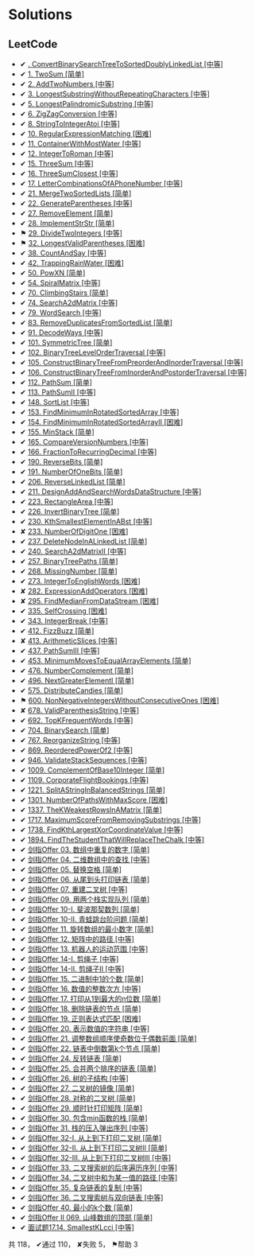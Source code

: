 # Solutions

## LeetCode

- ✔ [. ConvertBinarySearchTreeToSortedDoublyLinkedList [中等]](src\com\hkllyx\solution\leetcode\ConvertBinarySearchTreeToSortedDoublyLinkedList.java)
- ✔ [1. TwoSum [简单]](src\com\hkllyx\solution\leetcode\TwoSum.java)
- ✔ [2. AddTwoNumbers [中等]](src\com\hkllyx\solution\leetcode\AddTwoNumbers.java)
- ✔ [3. LongestSubstringWithoutRepeatingCharacters [中等]](src\com\hkllyx\solution\leetcode\LongestSubstringWithoutRepeatingCharacters.java)
- ✔ [5. LongestPalindromicSubstring [中等]](src\com\hkllyx\solution\leetcode\LongestPalindromicSubstring.java)
- ✔ [6. ZigZagConversion [中等]](src\com\hkllyx\solution\leetcode\ZigZagConversion.java)
- ✔ [8. StringToIntegerAtoi [中等]](src\com\hkllyx\solution\leetcode\StringToIntegerAtoi.java)
- ✔ [10. RegularExpressionMatching [困难]](src\com\hkllyx\solution\leetcode\RegularExpressionMatching.java)
- ✔ [11. ContainerWithMostWater [中等]](src\com\hkllyx\solution\leetcode\ContainerWithMostWater.java)
- ✔ [12. IntegerToRoman [中等]](src\com\hkllyx\solution\leetcode\IntegerToRoman.java)
- ✔ [15. ThreeSum [中等]](src\com\hkllyx\solution\leetcode\ThreeSum.java)
- ✔ [16. ThreeSumClosest [中等]](src\com\hkllyx\solution\leetcode\ThreeSumClosest.java)
- ✔ [17. LetterCombinationsOfAPhoneNumber [中等]](src\com\hkllyx\solution\leetcode\LetterCombinationsOfAPhoneNumber.java)
- ✔ [21. MergeTwoSortedLists [简单]](src\com\hkllyx\solution\leetcode\MergeTwoSortedLists.java)
- ✔ [22. GenerateParentheses [中等]](src\com\hkllyx\solution\leetcode\GenerateParentheses.java)
- ✔ [27. RemoveElement [简单]](src\com\hkllyx\solution\leetcode\RemoveElement.java)
- ✔ [28. ImplementStrStr [简单]](src\com\hkllyx\solution\leetcode\ImplementStrStr.java)
- ⚑ [29. DivideTwoIntegers [中等]](src\com\hkllyx\solution\leetcode\DivideTwoIntegers.java)
- ⚑ [32. LongestValidParentheses [困难]](src\com\hkllyx\solution\leetcode\LongestValidParentheses.java)
- ✔ [38. CountAndSay [中等]](src\com\hkllyx\solution\leetcode\CountAndSay.java)
- ✔ [42. TrappingRainWater [困难]](src\com\hkllyx\solution\leetcode\TrappingRainWater.java)
- ✔ [50. PowXN [简单]](src\com\hkllyx\solution\leetcode\PowXN.java)
- ✔ [54. SpiralMatrix [中等]](src\com\hkllyx\solution\leetcode\SpiralMatrix.java)
- ✔ [70. ClimbingStairs [简单]](src\com\hkllyx\solution\leetcode\ClimbingStairs.java)
- ✔ [74. SearchA2dMatrix [中等]](src\com\hkllyx\solution\leetcode\SearchA2dMatrix.java)
- ✔ [79. WordSearch [中等]](src\com\hkllyx\solution\leetcode\WordSearch.java)
- ✔ [83. RemoveDuplicatesFromSortedList [简单]](src\com\hkllyx\solution\leetcode\RemoveDuplicatesFromSortedList.java)
- ✔ [91. DecodeWays [中等]](src\com\hkllyx\solution\leetcode\DecodeWays.java)
- ✔ [101. SymmetricTree [简单]](src\com\hkllyx\solution\leetcode\SymmetricTree.java)
- ✔ [102. BinaryTreeLevelOrderTraversal [中等]](src\com\hkllyx\solution\leetcode\BinaryTreeLevelOrderTraversal.java)
- ✔ [105. ConstructBinaryTreeFromPreorderAndInorderTraversal [中等]](src\com\hkllyx\solution\leetcode\ConstructBinaryTreeFromPreorderAndInorderTraversal.java)
- ✔ [106. ConstructBinaryTreeFromInorderAndPostorderTraversal [中等]](src\com\hkllyx\solution\leetcode\ConstructBinaryTreeFromInorderAndPostorderTraversal.java)
- ✔ [112. PathSum [简单]](src\com\hkllyx\solution\leetcode\PathSum.java)
- ✔ [113. PathSumII [中等]](src\com\hkllyx\solution\leetcode\PathSumII.java)
- ✔ [148. SortList [中等]](src\com\hkllyx\solution\leetcode\SortList.java)
- ✔ [153. FindMinimumInRotatedSortedArray [中等]](src\com\hkllyx\solution\leetcode\FindMinimumInRotatedSortedArray.java)
- ✔ [154. FindMinimumInRotatedSortedArrayII [困难]](src\com\hkllyx\solution\leetcode\FindMinimumInRotatedSortedArrayII.java)
- ✔ [155. MinStack [简单]](src\com\hkllyx\solution\leetcode\MinStack.java)
- ✔ [165. CompareVersionNumbers [中等]](src\com\hkllyx\solution\leetcode\CompareVersionNumbers.java)
- ✔ [166. FractionToRecurringDecimal [中等]](src\com\hkllyx\solution\leetcode\FractionToRecurringDecimal.java)
- ✔ [190. ReverseBits [简单]](src\com\hkllyx\solution\leetcode\ReverseBits.java)
- ✔ [191. NumberOfOneBits [简单]](src\com\hkllyx\solution\leetcode\NumberOfOneBits.java)
- ✔ [206. ReverseLinkedList [简单]](src\com\hkllyx\solution\leetcode\ReverseLinkedList.java)
- ✔ [211. DesignAddAndSearchWordsDataStructure [中等]](src\com\hkllyx\solution\leetcode\DesignAddAndSearchWordsDataStructure.java)
- ✔ [223. RectangleArea [中等]](src\com\hkllyx\solution\leetcode\RectangleArea.java)
- ✔ [226. InvertBinaryTree [简单]](src\com\hkllyx\solution\leetcode\InvertBinaryTree.java)
- ✔ [230. KthSmallestElementInABst [中等]](src\com\hkllyx\solution\leetcode\KthSmallestElementInABst.java)
- ✘ [233. NumberOfDigitOne [困难]](src\com\hkllyx\solution\leetcode\NumberOfDigitOne.java)
- ✔ [237. DeleteNodeInALinkedList [简单]](src\com\hkllyx\solution\leetcode\DeleteNodeInALinkedList.java)
- ✔ [240. SearchA2dMatrixII [中等]](src\com\hkllyx\solution\leetcode\SearchA2dMatrixII.java)
- ✔ [257. BinaryTreePaths [简单]](src\com\hkllyx\solution\leetcode\BinaryTreePaths.java)
- ✔ [268. MissingNumber [简单]](src\com\hkllyx\solution\leetcode\MissingNumber.java)
- ✔ [273. IntegerToEnglishWords [困难]](src\com\hkllyx\solution\leetcode\IntegerToEnglishWords.java)
- ✘ [282. ExpressionAddOperators [困难]](src\com\hkllyx\solution\leetcode\ExpressionAddOperators.java)
- ✘ [295. FindMedianFromDataStream [困难]](src\com\hkllyx\solution\leetcode\FindMedianFromDataStream.java)
- ✔ [335. SelfCrossing [困难]](src\com\hkllyx\solution\leetcode\SelfCrossing.java)
- ✔ [343. IntegerBreak [中等]](src\com\hkllyx\solution\leetcode\IntegerBreak.java)
- ✔ [412. FizzBuzz [简单]](src\com\hkllyx\solution\leetcode\FizzBuzz.java)
- ✘ [413. ArithmeticSlices [中等]](src\com\hkllyx\solution\leetcode\ArithmeticSlices.java)
- ✔ [437. PathSumIII [中等]](src\com\hkllyx\solution\leetcode\PathSumIII.java)
- ✔ [453. MinimumMovesToEqualArrayElements [简单]](src\com\hkllyx\solution\leetcode\MinimumMovesToEqualArrayElements.java)
- ✔ [476. NumberComplement [简单]](src\com\hkllyx\solution\leetcode\NumberComplement.java)
- ✔ [496. NextGreaterElementI [简单]](src\com\hkllyx\solution\leetcode\NextGreaterElementI.java)
- ✔ [575. DistributeCandies [简单]](src\com\hkllyx\solution\leetcode\DistributeCandies.java)
- ⚑ [600. NonNegativeIntegersWithoutConsecutiveOnes [困难]](src\com\hkllyx\solution\leetcode\NonNegativeIntegersWithoutConsecutiveOnes.java)
- ✘ [678. ValidParenthesisString [中等]](src\com\hkllyx\solution\leetcode\ValidParenthesisString.java)
- ✔ [692. TopKFrequentWords [中等]](src\com\hkllyx\solution\leetcode\TopKFrequentWords.java)
- ✔ [704. BinarySearch [简单]](src\com\hkllyx\solution\leetcode\BinarySearch.java)
- ✔ [767. ReorganizeString [中等]](src\com\hkllyx\solution\leetcode\ReorganizeString.java)
- ✔ [869. ReorderedPowerOf2 [中等]](src\com\hkllyx\solution\leetcode\ReorderedPowerOf2.java)
- ✔ [946. ValidateStackSequences [中等]](src\com\hkllyx\solution\leetcode\ValidateStackSequences.java)
- ✔ [1009. ComplementOfBase10Integer [简单]](src\com\hkllyx\solution\leetcode\ComplementOfBase10Integer.java)
- ✔ [1109. CorporateFlightBookings [中等]](src\com\hkllyx\solution\leetcode\CorporateFlightBookings.java)
- ✔ [1221. SplitAStringInBalancedStrings [简单]](src\com\hkllyx\solution\leetcode\SplitAStringInBalancedStrings.java)
- ✔ [1301. NumberOfPathsWithMaxScore [困难]](src\com\hkllyx\solution\leetcode\NumberOfPathsWithMaxScore.java)
- ✔ [1337. TheKWeakestRowsInAMatrix [简单]](src\com\hkllyx\solution\leetcode\TheKWeakestRowsInAMatrix.java)
- ✔ [1717. MaximumScoreFromRemovingSubstrings [中等]](src\com\hkllyx\solution\leetcode\MaximumScoreFromRemovingSubstrings.java)
- ✔ [1738. FindKthLargestXorCoordinateValue [中等]](src\com\hkllyx\solution\leetcode\FindKthLargestXorCoordinateValue.java)
- ✔ [1894. FindTheStudentThatWillReplaceTheChalk [中等]](src\com\hkllyx\solution\leetcode\FindTheStudentThatWillReplaceTheChalk.java)
- ✔ [剑指Offer 03. 数组中重复的数字 [简单]](src\com\hkllyx\solution\leetcode\数组中重复的数字.java)
- ✔ [剑指Offer 04. 二维数组中的查找 [中等]](src\com\hkllyx\solution\leetcode\二维数组中的查找.java)
- ✔ [剑指Offer 05. 替换空格 [简单]](src\com\hkllyx\solution\leetcode\替换空格.java)
- ✔ [剑指Offer 06. 从尾到头打印链表 [简单]](src\com\hkllyx\solution\leetcode\从尾到头打印链表.java)
- ✔ [剑指Offer 07. 重建二叉树 [中等]](src\com\hkllyx\solution\leetcode\重建二叉树.java)
- ✔ [剑指Offer 09. 用两个栈实现队列 [简单]](src\com\hkllyx\solution\leetcode\用两个栈实现队列.java)
- ✔ [剑指Offer 10-I. 斐波那契数列 [简单]](src\com\hkllyx\solution\leetcode\斐波那契数列.java)
- ✔ [剑指Offer 10-II. 青蛙跳台阶问题 [简单]](src\com\hkllyx\solution\leetcode\青蛙跳台阶问题.java)
- ✔ [剑指Offer 11. 旋转数组的最小数字 [简单]](src\com\hkllyx\solution\leetcode\旋转数组的最小数字.java)
- ✔ [剑指Offer 12. 矩阵中的路径 [中等]](src\com\hkllyx\solution\leetcode\矩阵中的路径.java)
- ✔ [剑指Offer 13. 机器人的运动范围 [中等]](src\com\hkllyx\solution\leetcode\机器人的运动范围.java)
- ✔ [剑指Offer 14-I. 剪绳子 [中等]](src\com\hkllyx\solution\leetcode\剪绳子.java)
- ✔ [剑指Offer 14-II. 剪绳子II [中等]](src\com\hkllyx\solution\leetcode\剪绳子II.java)
- ✔ [剑指Offer 15. 二进制中1的个数 [简单]](src\com\hkllyx\solution\leetcode\二进制中1的个数.java)
- ✔ [剑指Offer 16. 数值的整数次方 [中等]](src\com\hkllyx\solution\leetcode\数值的整数次方.java)
- ✔ [剑指Offer 17. 打印从1到最大的n位数 [简单]](src\com\hkllyx\solution\leetcode\打印从1到最大的n位数.java)
- ✔ [剑指Offer 18. 删除链表的节点 [简单]](src\com\hkllyx\solution\leetcode\删除链表的节点.java)
- ✔ [剑指Offer 19. 正则表达式匹配 [困难]](src\com\hkllyx\solution\leetcode\正则表达式匹配.java)
- ✔ [剑指Offer 20. 表示数值的字符串 [中等]](src\com\hkllyx\solution\leetcode\表示数值的字符串.java)
- ✔ [剑指Offer 21. 调整数组顺序使奇数位于偶数前面 [简单]](src\com\hkllyx\solution\leetcode\调整数组顺序使奇数位于偶数前面.java)
- ✔ [剑指Offer 22. 链表中倒数第k个节点 [简单]](src\com\hkllyx\solution\leetcode\链表中倒数第k个节点.java)
- ✔ [剑指Offer 24. 反转链表 [简单]](src\com\hkllyx\solution\leetcode\反转链表.java)
- ✔ [剑指Offer 25. 合并两个排序的链表 [简单]](src\com\hkllyx\solution\leetcode\合并两个排序的链表.java)
- ✔ [剑指Offer 26. 树的子结构 [中等]](src\com\hkllyx\solution\leetcode\树的子结构.java)
- ✔ [剑指Offer 27. 二叉树的镜像 [简单]](src\com\hkllyx\solution\leetcode\二叉树的镜像.java)
- ✔ [剑指Offer 28. 对称的二叉树 [简单]](src\com\hkllyx\solution\leetcode\对称的二叉树.java)
- ✔ [剑指Offer 29. 顺时针打印矩阵 [简单]](src\com\hkllyx\solution\leetcode\顺时针打印矩阵.java)
- ✔ [剑指Offer 30. 包含min函数的栈 [简单]](src\com\hkllyx\solution\leetcode\包含min函数的栈.java)
- ✔ [剑指Offer 31. 栈的压入弹出序列 [中等]](src\com\hkllyx\solution\leetcode\栈的压入弹出序列.java)
- ✔ [剑指Offer 32-I. 从上到下打印二叉树 [简单]](src\com\hkllyx\solution\leetcode\从上到下打印二叉树.java)
- ✔ [剑指Offer 32-II. 从上到下打印二叉树II [简单]](src\com\hkllyx\solution\leetcode\从上到下打印二叉树II.java)
- ✔ [剑指Offer 32-III. 从上到下打印二叉树III [中等]](src\com\hkllyx\solution\leetcode\从上到下打印二叉树III.java)
- ✔ [剑指Offer 33. 二叉搜索树的后序遍历序列 [中等]](src\com\hkllyx\solution\leetcode\二叉搜索树的后序遍历序列.java)
- ✔ [剑指Offer 34. 二叉树中和为某一值的路径 [中等]](src\com\hkllyx\solution\leetcode\二叉树中和为某一值的路径.java)
- ✔ [剑指Offer 35. 复杂链表的复制 [中等]](src\com\hkllyx\solution\leetcode\复杂链表的复制.java)
- ✔ [剑指Offer 36. 二叉搜索树与双向链表 [中等]](src\com\hkllyx\solution\leetcode\二叉搜索树与双向链表.java)
- ✔ [剑指Offer 40. 最小的k个数 [简单]](src\com\hkllyx\solution\leetcode\最小的k个数.java)
- ✔ [剑指Offer II 069. 山峰数组的顶部 [简单]](src\com\hkllyx\solution\leetcode\山峰数组的顶部.java)
- ✔ [面试题17.14. SmallestKLcci [中等]](src\com\hkllyx\solution\leetcode\SmallestKLcci.java)

共 118， ✔通过 110， ✘失败 5， ⚑帮助 3
